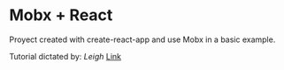 # Mobx + React

Proyect created with create-react-app and use Mobx in a basic example.

Tutorial dictated by: *Leigh*
[Link](https://www.youtube.com/watch?v=X-r83wG5cS8)
